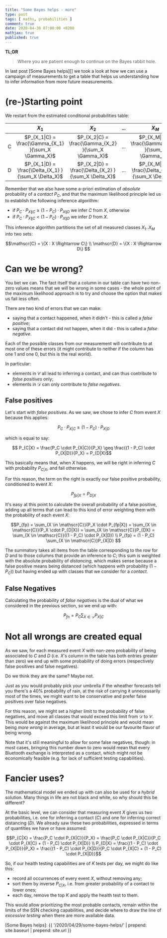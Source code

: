 ```yaml
---
title: "Some Bayes helps - more"
type: post
tags: [ maths, probabilities ]
comment: true
date: 2020-04-30 07:00:00 +0200
mathjax: true
published: true
---
```


**TL;DR**

> Where you are patient enough to continue on the Bayes rabbit hole.

In last post [Some Bayes helps][] we took a look at how we can use a
campaign of measurements to get a table that helps us understanding how
to infer information from more future measurements.

# (re-)Starting point

We restart from the estimated conditional probabilities table:

| | $X_1$ | $X_2$ | ... | $X_M$ |
|:---:|:---:|:---:|:---:|:---:|
| C | $P_{X_1\|C} = \frac{\Gamma_{X_1} }{\sum_X \Gamma_X}$ | $P_{X_2\|C} = \frac{\Gamma_{X_2} }{\sum_X \Gamma_X}$ | ... | $P_{X_M\|C} = \frac{\Gamma_{X_M} }{\sum_X \Gamma_X}$ |
| D | $P_{X_1\|D} = \frac{\Delta_{X_1} }{\sum_X \Delta_X}$ | $P_{X_2\|D} = \frac{\Delta_{X_2} }{\sum_X \Delta_X}$ | ... | $P_{X_M\|D} = \frac{\Delta_{X_M} }{\sum_X \Delta_X}$ |

Remember that we also have some a-priori estimation of *absolute*
probability of a *contact* $P_C$, and that the maximum likelihood
principle led us to establish the following inference algorithm:

- if $P_C \cdot P_{X\|C} \geq (1 - P_C) \cdot P_{X\|D}$ we infer $C$ from $X$, otherwise
- if $P_C \cdot P_{X\|C} < (1 - P_C) \cdot P_{X\|D}$ we infer $D$ from $X$.

This inference algorithm partitions the set of all measured classes
$X_1 .. X_M$ into two sets:

$$\mathscr{C} = \{X : X \Rightarrow C\} \\
\mathscr{D} = \{X : X \Rightarrow D\}
$$

# Can we be wrong?

You bet we can. The fact itself that a column in our table can have two
non-zero values means that we will be wrong in some cases - the whole
point of the maximum likelihood approach is to try and choose the option
that makes us fail less often.

There are two kind of errors that we can make:

- saying that a contact happened, when it didn't - this is called a
  *false positive*;
- saying that a contact did not happen, when it did - this is called a
  *false negative*.

Each of the possible classes from our measurement will contribute to at
most one of these errors (it might contribute to neither if the column
has one $1$ and one $0$, but this is the real world).

In particular:

- elements in $\mathscr{C}$ all lead to inferring a contact, and can
  thus contribute to *false positives* only;
- elements in $\mathscr{D}$ can only contribute to *false negatives*.

## False positives

Let's start with *false positives*. As we saw, we chose to infer $C$
from event $X$ because this applies:

$$P_C \cdot P_{X|C} \geq (1 - P_C) \cdot P_{X|D}$$

which is equal to say:

$$ P_{C|X} = \frac{P_C \cdot P_{X|C}}{P_X} \geq \frac{(1 - P_C) \cdot P_{X|D}}{P_X} = P_{D|X}$$

This basically means that, when $X$ happens, we will be right in
inferring $C$ with probability $P_{C|X}$, and fail otherwise.

For this reason, the term on the right is exactly our false positive
probability, conditioned to event $X$:

$$P_{fp|X} = P_{D|X}$$

It's easy at this point to calculate the overall probability of a false
positive, adding up all terms that can lead to this kind of error
weighting them with the probability of each event $X$:

$$P_{fp} = \sum_{X \in \mathscr{C}}(P_X \cdot P_{fp|X}) = \sum_{X \in \mathscr{C}}(P_X \cdot P_{D|X}) = \sum_{X \in \mathscr{C}}P_{DX} = \sum_{X \in \mathscr{C}}((1 - P_C) \cdot P_{X|D}) \\
P_{fp} = (1 - P_C) \sum_{X \in \mathscr{C}}P_{X|D}
$$

The summatory takes all items from the table corresponding to the row
for $D$ and to those columns that provide an inference to $C$; this sum
is weighted with the absolute probability of *distancing*, which makes
sense because a false positive means being distanced (which happens with
probability $(1 - P_C)$) but having ended up with classes that we
consider for a *contact*.

## False Negatives

Calculating the probability of *false negatives* is the dual of what we
considered in the previous section, so we end up with:

$$P_{fn} = P_C \sum_{X \in \mathscr{D}}P_{X|C}$$

# Not all wrongs are created equal

As we saw, for each measured event $X$ with non-zero probability of
being associated to $C$ and $D$ (i.e. $X$'s column in the table has both
entries greater than zero) we end up with some probability of doing
errors (respectively false positives and false negatives).

Do we think they are the same? Maybe not.

Just as you would probably pick your umbrella if the wheather forecasts
tell you there's a 40% probability of rain, at the risk of carrying it
unnecessarily most of the times, we might want to be conservative and
prefer false positives over false negatives.

For this reason, we might set a higher limit to the probability of false
negatives, and move all classes that would exceed this limit from
$\mathscr{D}$ to $\mathscr{C}$. This would be against the maximum
likelihood principle and would mean being *more wrong* in average, but
at least it would be our favourite flavor of being wrong.

Note that it's still meaningful to allow for some false negatives,
though: in most cases, bringing this number down to zero would mean that
every Bluetooth exchange is interpreted as a contact, which might not be
economically feasible (e.g. for lack of sufficient testing capabilities).


# Fancier uses?

The mathematical model we ended up with can also be used for a *hybrid*
solution. Many things in life are not black and white, so why should
this be different?

At the basic level, we can consider that measuring event $X$ gives us
two probabilities, i.e. one for inferring a contact ($C$) and one for
inferring correct distancing ($D$). We already saw these two
probabilities, expressed in terms of quantities we have or have assumed:

$$P_{C|X} = \frac{P_C \cdot P_{X|C}}{P_X} = \frac{P_C \cdot P_{X|C}}{P_C \cdot P_{X|C} + (1 - P_C) \cdot P_{X|D}} \\
P_{D|X} = \frac{(1 - P_C) \cdot P_{X|D}}{P_X} = \frac{(1 - P_C) \cdot P_{X|D}}{P_C \cdot P_{X|C} + (1 - P_C) \cdot P_{X|D}}$$

So, if our health testing capabilities are of $K$ tests per day, we
might do like this:

- record all occurrences of every event $X$, without removing any;
- sort them by inverse $P_{C|X}$, i.e. from greater probability of a
  contact to lower ones;
- each day, remove the top $K$ and apply the health test to them.

This would allow prioritizing the most probable contacts, remain within
the limits of the SSN checking capabilities, and decide where to draw
the line of *excessive testing* when there are more available data.

[Some Bayes helps]: {{ '/2020/04/29/some-bayes-helps/' | prepend: site.baseurl | prepend: site.url }}
